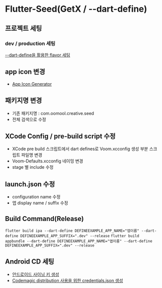 # Flutter-Seed(GetX / --dart-define)

## 프로젝트 세팅
### dev / production 세팅
[--dart-define을 활용한 flavor 세팅](https://itnext.io/flutter-1-17-no-more-flavors-no-more-ios-schemas-command-argument-that-solves-everything-8b145ed4285d)

## app icon 변경
 - [App Icon Generator](https://appicon.co)

## 패키지명 변경
 - 기존 패키지명 : com.oomool.creative.seed 
 - 전체 검색으로 수정

## XCode Config / pre-build script 수정
 - XCode pre build 스크립트에서 dart defines로 Voom.xcconfig 생성 부분 스크립트 파일명 변경
 - Voom-Defaults.xcconfig 네이밍 변경
 - stage 별 include 수정

## launch.json 수정
 - configuration name 수정
 - 앱 display name / suffix 수정

## Build Command(Release)
`flutter build ipa --dart-define DEFINEEXAMPLE_APP_NAME="앱이름" --dart-define DEFINEEXAMPLE_APP_SUFFIX=".dev" --release`
`flutter build appbundle --dart-define DEFINEEXAMPLE_APP_NAME="앱이름" --dart-define DEFINEEXAMPLE_APP_SUFFIX=".dev" --release`

## Android CD 세팅
 - [안드로이드 사이닝 키 생성](https://flutter.dev/docs/deployment/android)
 - [Codemagic distribution 사용을 위한 credentials.json 생성](https://docs.revenuecat.com/docs/creating-play-service-credentials)
